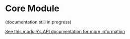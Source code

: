 # Core Module

(documentation still in progress)

[See this module's API documentation for more information](../api/Unity.Tiny.Core.html)